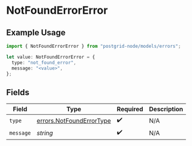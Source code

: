 # NotFoundErrorError

## Example Usage

```typescript
import { NotFoundErrorError } from "postgrid-node/models/errors";

let value: NotFoundErrorError = {
  type: "not_found_error",
  message: "<value>",
};
```

## Fields

| Field                                                                | Type                                                                 | Required                                                             | Description                                                          |
| -------------------------------------------------------------------- | -------------------------------------------------------------------- | -------------------------------------------------------------------- | -------------------------------------------------------------------- |
| `type`                                                               | [errors.NotFoundErrorType](../../models/errors/notfounderrortype.md) | :heavy_check_mark:                                                   | N/A                                                                  |
| `message`                                                            | *string*                                                             | :heavy_check_mark:                                                   | N/A                                                                  |